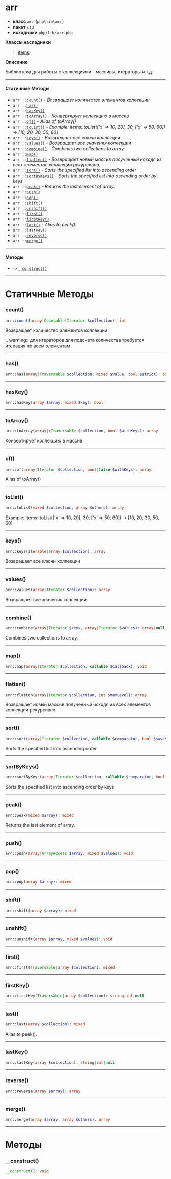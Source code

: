 # arr

- **класс** `arr` (`php\lib\arr`)
- **пакет** `std`
- **исходники** `php/lib/arr.php`

**Классы наследники**

> [items](https://github.com/jphp-compiler/jphp/blob/master/jphp-runtime/api-docs/classes/php/lib/items.ru.md)

**Описание**

Библиотека для работы с коллекциями - массивы, итераторы и т.д.

---

#### Статичные Методы

- `arr ::`[`count()`](#method-count) - _Возвращает количество элементов коллекции_
- `arr ::`[`has()`](#method-has)
- `arr ::`[`hasKey()`](#method-haskey)
- `arr ::`[`toArray()`](#method-toarray) - _Конвертирует коллекцию в массив_
- `arr ::`[`of()`](#method-of) - _Alias of toArray()_
- `arr ::`[`toList()`](#method-tolist) - _Example: items::toList(['x' => 10, 20], 30, ['x' => 50, 60]) -> [10, 20, 30, 50, 60]_
- `arr ::`[`keys()`](#method-keys) - _Возвращает все ключи коллекции_
- `arr ::`[`values()`](#method-values) - _Возвращает все значения коллекции_
- `arr ::`[`combine()`](#method-combine) - _Combines two collections to array._
- `arr ::`[`map()`](#method-map)
- `arr ::`[`flatten()`](#method-flatten) - _Возвращает новый массив полученный исходя из всех элементов коллекции рекурсивно._
- `arr ::`[`sort()`](#method-sort) - _Sorts the specified list into ascending order_
- `arr ::`[`sortByKeys()`](#method-sortbykeys) - _Sorts the specified list into ascending order by keys_
- `arr ::`[`peak()`](#method-peak) - _Returns the last element of array._
- `arr ::`[`push()`](#method-push)
- `arr ::`[`pop()`](#method-pop)
- `arr ::`[`shift()`](#method-shift)
- `arr ::`[`unshift()`](#method-unshift)
- `arr ::`[`first()`](#method-first)
- `arr ::`[`firstKey()`](#method-firstkey)
- `arr ::`[`last()`](#method-last) - _Alias to peek()._
- `arr ::`[`lastKey()`](#method-lastkey)
- `arr ::`[`reverse()`](#method-reverse)
- `arr ::`[`merge()`](#method-merge)

---

#### Методы

- `->`[`__construct()`](#method-__construct)

---
# Статичные Методы

<a name="method-count"></a>

### count()
```php
arr::count(array|Countable|Iterator $collection): int
```
Возвращает количество элементов коллекции

.. warning:: для итераторов для подсчета количества требуется итерация по всем элементам

---

<a name="method-has"></a>

### has()
```php
arr::has(array|Traversable $collection, mixed $value, bool $strict): bool
```

---

<a name="method-haskey"></a>

### hasKey()
```php
arr::hasKey(array $array, mixed $key): bool
```

---

<a name="method-toarray"></a>

### toArray()
```php
arr::toArray(array|\Traversable $collection, bool $withKeys): array
```
Конвертирует коллекцию в массив

---

<a name="method-of"></a>

### of()
```php
arr::of(array|Iterator $collection, bool|false $withKeys): array
```
Alias of toArray()

---

<a name="method-tolist"></a>

### toList()
```php
arr::toList(mixed $collection, array $others): array
```
Example: items::toList(['x' => 10, 20], 30, ['x' => 50, 60]) -> [10, 20, 30, 50, 60]

---

<a name="method-keys"></a>

### keys()
```php
arr::keys(iterable|array $collection): array
```
Возвращает все ключи коллекции

---

<a name="method-values"></a>

### values()
```php
arr::values(array|Iterator $collection): array
```
Возвращает все значения коллекции

---

<a name="method-combine"></a>

### combine()
```php
arr::combine(array|Iterator $keys, array|Iterator $values): array|null
```
Combines two collections to array.

---

<a name="method-map"></a>

### map()
```php
arr::map(array|Iterator $collection, callable $callback): void
```

---

<a name="method-flatten"></a>

### flatten()
```php
arr::flatten(array|Iterator $collection, int $maxLevel): array
```
Возвращает новый массив полученный исходя из всех элементов коллекции рекурсивно.

---

<a name="method-sort"></a>

### sort()
```php
arr::sort(array|Iterator $collection, callable $comparator, bool $saveKeys): array
```
Sorts the specified list into ascending order

---

<a name="method-sortbykeys"></a>

### sortByKeys()
```php
arr::sortByKeys(array|Iterator $collection, callable $comparator, bool $saveKeys): array
```
Sorts the specified list into ascending order by keys

---

<a name="method-peak"></a>

### peak()
```php
arr::peak(mixed $array): mixed
```
Returns the last element of array.

---

<a name="method-push"></a>

### push()
```php
arr::push(array|ArrayAccess $array, mixed $values): void
```

---

<a name="method-pop"></a>

### pop()
```php
arr::pop(array $array): mixed
```

---

<a name="method-shift"></a>

### shift()
```php
arr::shift(array $array): mixed
```

---

<a name="method-unshift"></a>

### unshift()
```php
arr::unshift(array $array, mixed $values): void
```

---

<a name="method-first"></a>

### first()
```php
arr::first(Traversable|array $collection): mixed
```

---

<a name="method-firstkey"></a>

### firstKey()
```php
arr::firstKey(Traversable|array $collection): string|int|null
```

---

<a name="method-last"></a>

### last()
```php
arr::last(array $collection): mixed
```
Alias to peek().

---

<a name="method-lastkey"></a>

### lastKey()
```php
arr::lastKey(array $collection): string|int|null
```

---

<a name="method-reverse"></a>

### reverse()
```php
arr::reverse(array $array): array
```

---

<a name="method-merge"></a>

### merge()
```php
arr::merge(array $array, array $others): array
```

---
# Методы

<a name="method-__construct"></a>

### __construct()
```php
__construct(): void
```